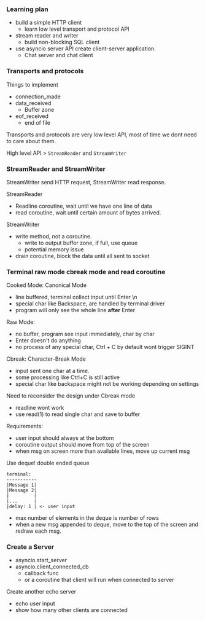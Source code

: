 ### Learning plan

- build a simple HTTP client
  - learn low level transport and protocol API
- stream reader and writer
  - build non-blocking SQL client
- use asyncio server API create client-server application.
  - Chat server and chat client

### Transports and protocols

Things to implement

- connection_made
- data_received
  - Buffer zone
- eof_received
  - end of file

Transports and protocols are very low level API, most of time we dont need to care about them.

High level API > `StreamReader` and `StreamWriter`

### StreamReader and StreamWriter

StreamWriter send HTTP request, StreamWriter read response.

StreamReader

- Readline coroutine, wait until we have one line of data
- read coroutine, wait until certain amount of bytes arrived.

StreamWriter

- write method, not a coroutine.
  - write to output buffer zone, if full, use queue
  - potential memory issue
- drain coroutine, block the data until all sent to socket

### Terminal raw mode cbreak mode and read coroutine

Cooked Mode: Canonical Mode

- line buffered, terminal collect input until Enter \n
- special char like Backspace, are handled by terminal driver
- program will only see the whole line **after** Enter

Raw Mode:

- no buffer, program see input immediately, char by char
- Enter doesn't do anything
- no process of any special char, Ctrl + C by default wont trigger SIGINT

Cbreak: Character-Break Mode

- input sent one char at a time.
- some processing like Ctrl+C is still active
- special char like backspace might not be working depending on settings

Need to reconsider the design under Cbreak mode

- readline wont work
- use read(1) to read single char and save to buffer

Requirements:

- user input should always at the bottom
- coroutine output should move from top of the screen
- when msg on screen more than available lines, move up current msg

Use deque! double ended queue

```
terminal:
-----------
|Message 1|
|Message 2|
|         |
|...      |
|delay: 1 | <- user input

```

- max number of elements in the deque is number of rows
- when a new msg appended to deque, move to the top of the screen and redraw each msg.

### Create a Server

- asyncio.start_server
- asyncio.client_connected_cb
  - callback func
  - or a coroutine that client will run when connected to server

Create another echo server

- echo user input
- show how many other clients are connected

